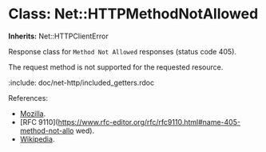 # Class: Net::HTTPMethodNotAllowed
**Inherits:** Net::HTTPClientError
    

Response class for `Method Not Allowed` responses (status code 405).

The request method is not supported for the requested resource.

:include: doc/net-http/included_getters.rdoc

References:

*   [Mozilla](https://developer.mozilla.org/en-US/docs/Web/HTTP/Status/405).
*   [RFC
    9110](https://www.rfc-editor.org/rfc/rfc9110.html#name-405-method-not-allo
    wed).
*   [Wikipedia](https://en.wikipedia.org/wiki/List_of_HTTP_status_codes#405).



